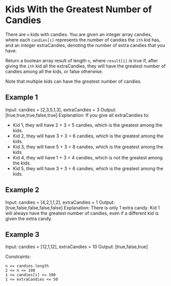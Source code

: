 # Kids With the Greatest Number of Candies

There are `n` kids with candies. You are given an integer array candies, where
each `candies[i]` represents the number of candies the `ith` kid has, and an
integer extraCandies, denoting the number of extra candies that you have.

Return a boolean array result of length `n`, where `result[i]` is true if,
after giving the `ith` kid all the extraCandies, they will have the greatest
number of candies among all the kids, or false otherwise.

Note that multiple kids can have the greatest number of candies.

## Example 1

Input: candies = [2,3,5,1,3], extraCandies = 3
Output: [true,true,true,false,true]
Explanation: If you give all extraCandies to:

- Kid 1, they will have 2 + 3 = 5 candies, which is the greatest among the kids.
- Kid 2, they will have 3 + 3 = 6 candies, which is the greatest among the kids.
- Kid 3, they will have 5 + 3 = 8 candies, which is the greatest among the kids.
- Kid 4, they will have 1 + 3 = 4 candies, which is not the greatest among the kids.
- Kid 5, they will have 3 + 3 = 6 candies, which is the greatest among the kids.

## Example 2

Input: candies = [4,2,1,1,2], extraCandies = 1
Output: [true,false,false,false,false]
Explanation: There is only 1 extra candy.
Kid 1 will always have the greatest number of candies, even if a different
kid is given the extra candy.

## Example 3

Input: candies = [12,1,12], extraCandies = 10
Output: [true,false,true]

Constraints:

    n == candies.length
    2 <= n <= 100
    1 <= candies[i] <= 100
    1 <= extraCandies <= 50
